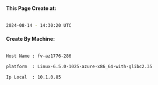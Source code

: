 
   
#### This Page Create at:

```bash

2024-08-14 - 14:30:20 UTC

```

#### Create By Machine:

```bash

Host Name : fv-az1776-286

platform  : Linux-6.5.0-1025-azure-x86_64-with-glibc2.35

Ip Local  : 10.1.0.85

```

